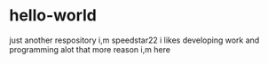 # hello-world
just another  respository
i,m speedstar22 i likes developing work and programming alot that more reason i,m here
